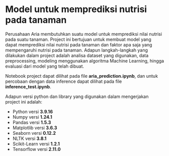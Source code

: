 # Model untuk memprediksi nutrisi pada tanaman

Perusahaan Aria membutuhkan suatu model untuk memprediksi nilai nutrisi pada suatu tanaman. Project ini bertujuan untuk membuat model yang dapat memprediksi nilai nutrisi pada tanaman dan faktor apa saja yang mempengaruhi nutrisi pada tanaman. Adapun langkah-langkah yang dilakukan dalam project adalah analisa dataset yang digunakan, data preprocessing, modeling menggunakan algoritma Machine Learning, hingga evaluasi dari model yang telah dibuat.

Notebook project dapat dilihat pada file <b>aria_prediction.ipynb</b>, dan untuk percobaan dengan data inference dapat dilihat pada file <b>inference_test.ipynb</b>.

Adapun versi python dan library yang digunakan dalam mengerjakan project ini adalah:
<ul>
    <li>Python versi <b>3.9.16</b></li>
    <li>Numpy versi <b>1.24.1</b></li>
    <li>Pandas versi <b>1.5.3</b></li>
    <li>Matplotlib versi <b>3.6.3</b></li>
    <li>Seaborn versi <b>0.12.2</b></li>
    <li>NLTK versi <b>3.8.1</b></li>
    <li>Scikit-Learn versi <b>1.2.1</b></li>
    <li>Tensorflow versi <b>2.11.0</b></li>
</ul>
